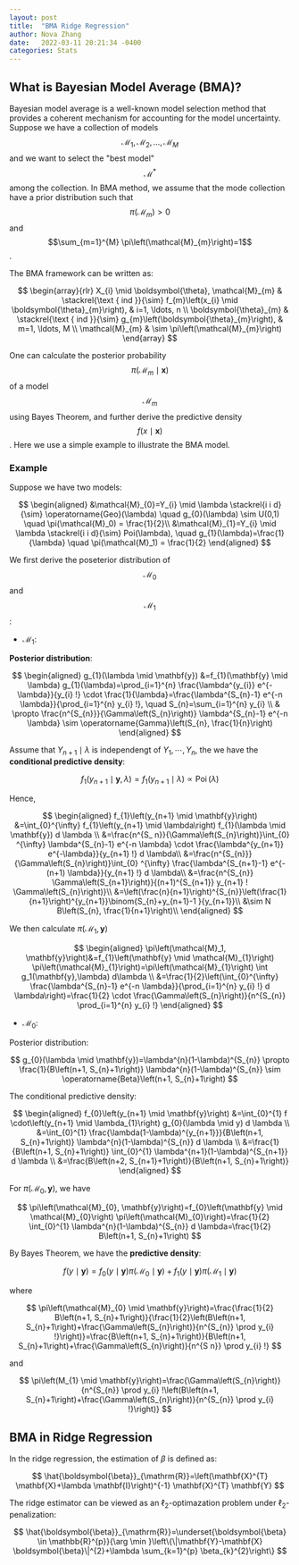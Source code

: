 ```yaml
---
layout: post
title:  "BMA Ridge Regression"
author: Nova Zhang
date:   2022-03-11 20:21:34 -0400
categories: Stats
---
```


<link rel="stylesheet" href="https://cdn.jsdelivr.net/npm/katex@0.12.0/dist/katex.min.css" integrity="sha384-AfEj0r4/OFrOo5t7NnNe46zW/tFgW6x/bCJG8FqQCEo3+Aro6EYUG4+cU+KJWu/X" crossorigin="anonymous">

<script defer src="https://cdn.jsdelivr.net/npm/katex@0.12.0/dist/katex.min.js" integrity="sha384-g7c+Jr9ZivxKLnZTDUhnkOnsh30B4H0rpLUpJ4jAIKs4fnJI+sEnkvrMWph2EDg4" crossorigin="anonymous"></script>
<script defer src="https://cdn.jsdelivr.net/npm/katex@0.12.0/dist/contrib/auto-render.min.js" integrity="sha384-mll67QQFJfxn0IYznZYonOWZ644AWYC+Pt2cHqMaRhXVrursRwvLnLaebdGIlYNa" crossorigin="anonymous"></script>
<script>
    document.addEventListener("DOMContentLoaded", function(){
        renderMathInElement(document.body,{delimiters: [
            {left: "$$", right: "$$", display: true},
            {left: "$", right: "$", display: false},
            {left: "\\(", right: "\\)", display: false},
            {left: "\\[", right: "\\]", display: true}
        ]});
    });
</script>



## What is Bayesian Model Average (BMA)?

Bayesian model average is a well-known model selection method that provides a coherent mechanism for accounting for the model uncertainty. Suppose we have a collection of models $$\mathcal{M}_{1}, \mathcal{M}_{2}, \ldots, \mathcal{M}_{M}$$ and we want to select the "best model" $$\mathcal{M}^*$$ among the collection. In BMA method, we assume that the mode collection have a prior distribution such that $$\pi\left(\mathcal{M}_{m}\right)>0$$ and $$\sum_{m=1}^{M} \pi\left(\mathcal{M}_{m}\right)=1$$. 

The BMA framework can be written as:

$$
\begin{array}{rlr}
X_{i} \mid \boldsymbol{\theta}, \mathcal{M}_{m} & \stackrel{\text { ind }}{\sim} f_{m}\left(x_{i} \mid \boldsymbol{\theta}_{m}\right), & i=1, \ldots, n \\
\boldsymbol{\theta}_{m} & \stackrel{\text { ind }}{\sim} g_{m}\left(\boldsymbol{\theta}_{m}\right), & m=1, \ldots, M \\
\mathcal{M}_{m} & \sim \pi\left(\mathcal{M}_{m}\right)
\end{array}
$$

One can calculate the posterior probability $$\pi\left(\mathcal{M}_{m} \mid \mathbf{x}\right)$$ of a model $$\mathcal{M}_m$$ using Bayes Theorem, and further derive the predictive density $$f(x \mid \mathbf{x})$$. Here we use a simple example to illustrate the BMA model.

### Example

Suppose we have two models:

$$
\begin{aligned}
&\mathcal{M}_{0}=Y_{i} \mid \lambda \stackrel{i i d}{\sim} \operatorname{Geo}(\lambda) \quad g_{0}(\lambda) \sim U(0,1) \quad \pi(\mathcal{M}_0) = \frac{1}{2}\\
&\mathcal{M}_{1}=Y_{i} \mid \lambda \stackrel{i i d}{\sim} Poi(\lambda), \quad g_{1}(\lambda)=\frac{1}{\lambda} \quad \pi(\mathcal{M}_1) = \frac{1}{2}
\end{aligned}
$$

We first derive the poseterior distribution of $$\mathcal{M_0}$$ and $$\mathcal{M}_1$$:

- $\mathcal{M}_1$:

**Posterior distribution**:

$$
\begin{aligned}
g_{1}(\lambda \mid \mathbf{y}) &=f_{1}(\mathbf{y} \mid \lambda) g_{1}(\lambda)=\prod_{i=1}^{n} \frac{\lambda^{y_{i}} e^{-\lambda}}{y_{i} !} \cdot \frac{1}{\lambda}=\frac{\lambda^{S_{n}-1} e^{-n \lambda}}{\prod_{i=1}^{n} y_{i} !}, \quad S_{n}=\sum_{i=1}^{n} y_{i} \\
& \propto \frac{n^{S_{n}}}{\Gamma\left(S_{n}\right)} \lambda^{S_{n}-1} e^{-n \lambda} \sim \operatorname{Gamma}\left(S_{n}, \frac{1}{n}\right)
\end{aligned}
$$

Assume that $Y_{n+1} \mid \lambda$ is independengt of $Y_{1}, \cdots, Y_{n}$, the we have the **conditional predictive density**:

$$
f_{1}\left(y_{n+1} \mid \mathbf{y}, \lambda\right)=f_{1}\left(y_{n+1} \mid \lambda\right) \propto \operatorname{Poi}(\lambda)
$$

Hence,

$$
\begin{aligned}
f_{1}\left(y_{n+1} \mid \mathbf{y}\right) &=\int_{0}^{\infty} f_{1}\left(y_{n+1} \mid \lambda\right) f_{1}(\lambda \mid \mathbf{y}) d \lambda \\
&=\frac{n^{S_ n}}{\Gamma\left(S_{n}\right)}\int_{0} ^{\infty} \lambda^{S_{n}-1} e^{-n \lambda} \cdot \frac{\lambda^{y_{n+1}} e^{-\lambda}}{y_{n+1} !} d \lambda\\
&=\frac{n^{S_{n}}}{\Gamma\left(S_{n}\right)}\int_{0} ^{\infty} \frac{\lambda^{S_{n+1}-1} e^{-(n+1) \lambda}}{y_{n+1} !} d \lambda\\
&=\frac{n^{S_{n}} \Gamma\left(S_{n+1}\right)}{(n+1)^{S_{n+1}} y_{n+1} ! \Gamma\left(S_{n}\right)}\\
&=\left(\frac{n}{n+1}\right)^{S_{n}}\left(\frac{1}{n+1}\right)^{y_{n+1}}\binom{S_{n}+y_{n+1}-1 }{y_{n+1}}\\
&\sim N B\left(S_{n}, \frac{1}{n+1}\right)\\
\end{aligned}
$$

We then calculate $\pi(\mathcal{M}_1, \mathbf{y})$

$$
\begin{aligned}
\pi\left(\mathcal{M}_1, \mathbf{y}\right)&=f_{1}\left(\mathbf{y} \mid \mathcal{M}_{1}\right) \pi\left(\mathcal{M}_{1}\right)=\pi\left(\mathcal{M}_{1}\right) \int g_1(\mathbf{y},\lambda) d\lambda \\
&=\frac{1}{2}\left(\int_{0}^{\infty} \frac{\lambda^{S_{n}-1} e^{-n \lambda}}{\prod_{i=1}^{n} y_{i} !} d \lambda\right)=\frac{1}{2} \cdot \frac{\Gamma\left(S_{n}\right)}{n^{S_{n}} \prod_{i=1}^{n} y_{i} !}
\end{aligned}
$$

- $\mathcal{M}_0$:

Posterior distribution:

$$
g_{0}(\lambda \mid \mathbf{y})=\lambda^{n}(1-\lambda)^{S_{n}} \propto \frac{1}{B\left(n+1, S_{n}+1\right)} \lambda^{n}(1-\lambda)^{S_{n}} \sim \operatorname{Beta}\left(n+1, S_{n}+1\right)
$$

 The conditional predictive density:
 
$$
\begin{aligned}
f_{0}\left(y_{n+1} \mid \mathbf{y}\right) &=\int_{0}^{1} f \cdot\left(y_{n+1} \mid \lambda_{1}\right) g_{0}(\lambda \mid y) d \lambda \\
&=\int_{0}^{1} \frac{\lambda(1-\lambda)^{y_{n+1}}}{B\left(n+1, S_{n}+1\right)} \lambda^{n}(1-\lambda)^{S_{n}} d \lambda \\
&=\frac{1}{B\left(n+1, S_{n}+1\right)} \int_{0}^{1} \lambda^{n+1}(1-\lambda)^{S_{n+1}} d \lambda \\
&=\frac{B\left(n+2, S_{n+1}+1\right)}{B\left(n+1, S_{n}+1\right)}
\end{aligned}
$$

For $\pi\left(\mathcal{M}_{0}, \mathbf{y}\right)$, we have

$$
\pi\left(\mathcal{M}_{0}, \mathbf{y}\right)=f_{0}\left(\mathbf{y} \mid \mathcal{M}_{0}\right) \pi\left(\mathcal{M}_{0}\right)=\frac{1}{2} \int_{0}^{1} \lambda^{n}(1-\lambda)^{S_{n}} d \lambda=\frac{1}{2} B\left(n+1, S_{n}+1\right)
$$

By Bayes Theorem, we have the **predictive density**:

$$
f(y \mid \mathbf{y})=f_{0}(y \mid \mathbf{y}) \pi\left(\mathcal{M}_{0} \mid \mathbf{y}\right)+f_{1}(y \mid \mathbf{y}) \pi\left(\mathcal{M}_{1} \mid \mathbf{y}\right)
$$

where 

$$
\pi\left(\mathcal{M}_{0} \mid \mathbf{y}\right)=\frac{\frac{1}{2} B\left(n+1, S_{n}+1\right)}{\frac{1}{2}\left(B\left(n+1, S_{n}+1\right)+\frac{\Gamma\left(S_{n}\right)}{n^{S_{n}} \prod y_{i} !}\right)}=\frac{B\left(n+1, S_{n}+1\right)}{B\left(n+1, S_{n}+1\right)+\frac{\Gamma\left(S_{n}\right)}{n^{S n}} \prod y_{i} !}
$$

and

$$
\pi\left(M_{1} \mid \mathbf{y}\right)=\frac{\Gamma\left(S_{n}\right)}{n^{S_{n}} \prod y_{i} !\left(B\left(n+1, S_{n}+1\right)+\frac{\Gamma\left(S_{n}\right)}{n^{S_{n}} \prod y_{i} !}\right)}
$$

## BMA in Ridge Regression

In the ridge regression, the estimation of $\beta$  is defined as:

$$
\hat{\boldsymbol{\beta}}_{\mathrm{R}}=\left(\mathbf{X}^{T} \mathbf{X}+\lambda \mathbf{I}\right)^{-1} \mathbf{X}^{T} \mathbf{Y}
$$

The ridge estimator can be viewed as an $\ell_2$-optimazation problem under $\ell_2$-penalization:

$$
\hat{\boldsymbol{\beta}}_{\mathrm{R}}=\underset{\boldsymbol{\beta} \in \mathbb{R}^{p}}{\arg \min }\left\{\|\mathbf{Y}-\mathbf{X} \boldsymbol{\beta}\|^{2}+\lambda \sum_{k=1}^{p} \beta_{k}^{2}\right\}
$$
